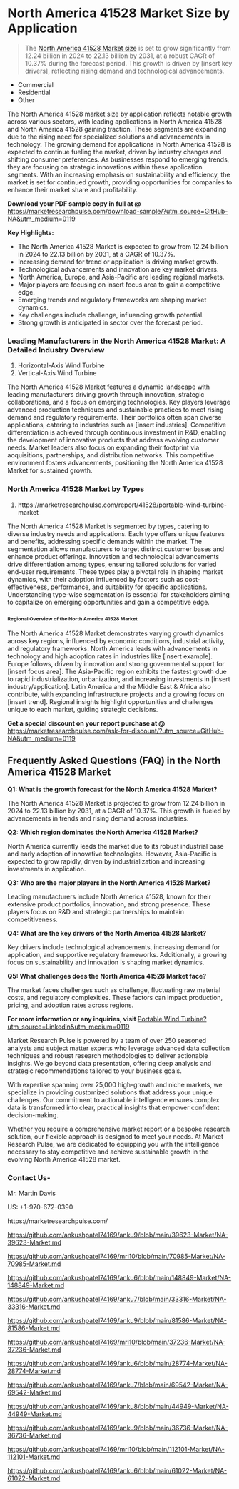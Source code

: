 <h1>North America 41528 Market&nbsp;Size by Application</h1><blockquote><p>The <a href="https://marketresearchpulse.com/download-sample/?utm_source=GitHub-NA&amp;utm_medium=0119">North America 41528 Market size</a> is set to grow significantly from 12.24 billion in 2024 to 22.13 billion by 2031, at a robust CAGR of 10.37% during the forecast period. This growth is driven by [insert key drivers], reflecting rising demand and technological advancements.</p></blockquote><ul><li>Commercial <li> Residential <li> Other</li></ul><p>The North America 41528 market size by application reflects notable growth across various sectors, with leading applications in North America 41528 and North America 41528 gaining traction. These segments are expanding due to the rising need for specialized solutions and advancements in technology. The growing demand for applications in North America 41528 is expected to continue fueling the market, driven by industry changes and shifting consumer preferences. As businesses respond to emerging trends, they are focusing on strategic innovations within these application segments. With an increasing emphasis on sustainability and efficiency, the market is set for continued growth, providing opportunities for companies to enhance their market share and profitability.</p><p><strong>Download your PDF sample copy in full at @ </strong><a href="https://marketresearchpulse.com/download-sample/?utm_source=GitHub-NA&amp;utm_medium=0119">https://marketresearchpulse.com/download-sample/?utm_source=GitHub-NA&amp;utm_medium=0119</a></p><p><strong>Key Highlights: </strong></p><ul><li>The North America 41528 Market is expected to grow from 12.24 billion in 2024 to 22.13 billion by 2031, at a CAGR of 10.37%.</li><li>Increasing demand for trend or application is driving market growth.</li><li>Technological advancements and innovation are key market drivers.</li><li>North America, Europe, and Asia-Pacific are leading regional markets.</li><li>Major players are focusing on insert focus area to gain a competitive edge.</li><li>Emerging trends and regulatory frameworks are shaping market dynamics.</li><li>Key challenges include challenge, influencing growth potential.</li><li>Strong growth is anticipated in sector over the forecast period.</li></ul><h3>Leading Manufacturers in the North America 41528 Market: A Detailed Industry Overview</h3><ol><li>Horizontal-Axis Wind Turbine <li> Vertical-Axis Wind Turbine</li></ol><div class="flex max-w-full flex-col flex-grow"><div class="min-h-8 text-message flex w-full flex-col items-end gap-2 whitespace-normal break-words [.text-message+&amp;]:mt-5" dir="auto" data-message-author-role="assistant" data-message-id="fd8432e4-4910-450d-b182-61b7bfb0a01f" data-message-model-slug="gpt-4o"><div class="flex w-full flex-col gap-1 empty:hidden first:pt-[3px]"><div class="markdown prose w-full break-words dark:prose-invert light"><p>The North America 41528 Market features a dynamic landscape with leading manufacturers driving growth through innovation, strategic collaborations, and a focus on emerging technologies. Key players leverage advanced production techniques and sustainable practices to meet rising demand and regulatory requirements. Their portfolios often span diverse applications, catering to industries such as [insert industries]. Competitive differentiation is achieved through continuous investment in R&amp;D, enabling the development of innovative products that address evolving customer needs. Market leaders also focus on expanding their footprint via acquisitions, partnerships, and distribution networks. This competitive environment fosters advancements, positioning the North America 41528 Market for sustained growth.</p></div></div></div></div><h3>North America 41528 Market by Types</h3><ol><li>https://marketresearchpulse.com/report/41528/portable-wind-turbine-market</li></ol><div class="flex max-w-full flex-col flex-grow"><div class="min-h-8 text-message flex w-full flex-col items-end gap-2 whitespace-normal break-words [.text-message+&amp;]:mt-5" dir="auto" data-message-author-role="assistant" data-message-id="084470be-0bb7-4664-bddf-5156b4f41249" data-message-model-slug="gpt-4o-mini"><div class="flex w-full flex-col gap-1 empty:hidden first:pt-[3px]"><div class="markdown prose w-full break-words dark:prose-invert light"><p>The North America 41528 Market is segmented by types, catering to diverse industry needs and applications. Each type offers unique features and benefits, addressing specific demands within the market. The segmentation allows manufacturers to target distinct customer bases and enhance product offerings. Innovation and technological advancements drive differentiation among types, ensuring tailored solutions for varied end-user requirements. These types play a pivotal role in shaping market dynamics, with their adoption influenced by factors such as cost-effectiveness, performance, and suitability for specific applications. Understanding type-wise segmentation is essential for stakeholders aiming to capitalize on emerging opportunities and gain a competitive edge.</p></div></div></div></div><h3><span style="font-size: 11px;">Regional Overview of the North America 41528 Market</span></h3><div class="flex max-w-full flex-col flex-grow"><div class="min-h-8 text-message flex w-full flex-col items-end gap-2 whitespace-normal break-words [.text-message+&amp;]:mt-5" dir="auto" data-message-author-role="assistant" data-message-id="e9038762-ce64-4e30-91c9-9bd413514231" data-message-model-slug="gpt-4o-mini"><div class="flex w-full flex-col gap-1 empty:hidden first:pt-[3px]"><div class="markdown prose w-full break-words dark:prose-invert light"><p>The North America 41528 Market demonstrates varying growth dynamics across key regions, influenced by economic conditions, industrial activity, and regulatory frameworks. North America leads with advancements in technology and high adoption rates in industries like [insert example]. Europe follows, driven by innovation and strong governmental support for [insert focus area]. The Asia-Pacific region exhibits the fastest growth due to rapid industrialization, urbanization, and increasing investments in [insert industry/application]. Latin America and the Middle East &amp; Africa also contribute, with expanding infrastructure projects and a growing focus on [insert trend]. Regional insights highlight opportunities and challenges unique to each market, guiding strategic decisions.</p></div></div></div></div><p><strong>Get a special discount on your report purchase at @ </strong><a href="https://marketresearchpulse.com/ask-for-discount/?utm_source=GitHub-NA&amp;utm_medium=0119">https://marketresearchpulse.com/ask-for-discount/?utm_source=GitHub-NA&amp;utm_medium=0119</a></p><h2>Frequently Asked Questions (FAQ) in the North America 41528 Market</h2><p><strong>Q1: What is the growth forecast for the North America 41528 Market?</strong></p><p>The North America 41528 Market is projected to grow from 12.24 billion in 2024 to 22.13 billion by 2031, at a CAGR of 10.37%. This growth is fueled by advancements in trends and rising demand across industries.</p><p><strong>Q2: Which region dominates the North America 41528 Market?</strong></p><p>North America currently leads the market due to its robust industrial base and early adoption of innovative technologies. However, Asia-Pacific is expected to grow rapidly, driven by industrialization and increasing investments in application.</p><p><strong>Q3: Who are the major players in the North America 41528 Market?</strong></p><p>Leading manufacturers include North America 41528, known for their extensive product portfolios, innovation, and strong presence. These players focus on R&amp;D and strategic partnerships to maintain competitiveness.</p><p><strong>Q4: What are the key drivers of the North America 41528 Market?</strong></p><p>Key drivers include technological advancements, increasing demand for application, and supportive regulatory frameworks. Additionally, a growing focus on sustainability and innovation is shaping market dynamics.</p><p><strong>Q5: What challenges does the North America 41528 Market face?</strong></p><p>The market faces challenges such as challenge, fluctuating raw material costs, and regulatory complexities. These factors can impact production, pricing, and adoption rates across regions.</p><p><strong>For more information or any inquiries, visit&nbsp;</strong><a href="Portable Wind Turbine?utm_source=Linkedin&utm_medium=0119">Portable Wind Turbine?utm_source=Linkedin&utm_medium=0119</a></p><p>Market Research Pulse is powered by a team of over 250 seasoned analysts and subject matter experts who leverage advanced data collection techniques and robust research methodologies to deliver actionable insights. We go beyond data presentation, offering deep analysis and strategic recommendations tailored to your business goals.</p><p>With expertise spanning over 25,000 high-growth and niche markets, we specialize in providing customized solutions that address your unique challenges. Our commitment to actionable intelligence ensures complex data is transformed into clear, practical insights that empower confident decision-making.</p><p>Whether you require a comprehensive market report or a bespoke research solution, our flexible approach is designed to meet your needs. At Market Research Pulse, we are dedicated to equipping you with the intelligence necessary to stay competitive and achieve sustainable growth in the evolving North America 41528 market.</p><h3><strong>Contact Us-</strong></h3><p>Mr. Martin Davis</p><p>US: +1-970-672-0390</p><p>https://marketresearchpulse.com/</p><p><a href="https://github.com/ankushpatel74169/anku9/blob/main/39623-Market/NA-39623-Market.md">https://github.com/ankushpatel74169/anku9/blob/main/39623-Market/NA-39623-Market.md</a></p><p><a href="https://github.com/ankushpatel74169/mri10/blob/main/70985-Market/NA-70985-Market.md">https://github.com/ankushpatel74169/mri10/blob/main/70985-Market/NA-70985-Market.md</a></p><p><a href="https://github.com/ankushpatel74169/anku6/blob/main/148849-Market/NA-148849-Market.md">https://github.com/ankushpatel74169/anku6/blob/main/148849-Market/NA-148849-Market.md</a></p><p><a href="https://github.com/ankushpatel74169/anku7/blob/main/33316-Market/NA-33316-Market.md">https://github.com/ankushpatel74169/anku7/blob/main/33316-Market/NA-33316-Market.md</a></p><p><a href="https://github.com/ankushpatel74169/anku9/blob/main/81586-Market/NA-81586-Market.md">https://github.com/ankushpatel74169/anku9/blob/main/81586-Market/NA-81586-Market.md</a></p><p><a href="https://github.com/ankushpatel74169/mri10/blob/main/37236-Market/NA-37236-Market.md">https://github.com/ankushpatel74169/mri10/blob/main/37236-Market/NA-37236-Market.md</a></p><p><a href="https://github.com/ankushpatel74169/anku6/blob/main/28774-Market/NA-28774-Market.md">https://github.com/ankushpatel74169/anku6/blob/main/28774-Market/NA-28774-Market.md</a></p><p><a href="https://github.com/ankushpatel74169/anku7/blob/main/69542-Market/NA-69542-Market.md">https://github.com/ankushpatel74169/anku7/blob/main/69542-Market/NA-69542-Market.md</a></p><p><a href="https://github.com/ankushpatel74169/anku8/blob/main/44949-Market/NA-44949-Market.md">https://github.com/ankushpatel74169/anku8/blob/main/44949-Market/NA-44949-Market.md</a></p><p><a href="https://github.com/ankushpatel74169/anku9/blob/main/36736-Market/NA-36736-Market.md">https://github.com/ankushpatel74169/anku9/blob/main/36736-Market/NA-36736-Market.md</a></p><p><a href="https://github.com/ankushpatel74169/mri10/blob/main/112101-Market/NA-112101-Market.md">https://github.com/ankushpatel74169/mri10/blob/main/112101-Market/NA-112101-Market.md</a></p><p><a href="https://github.com/ankushpatel74169/anku6/blob/main/61022-Market/NA-61022-Market.md">https://github.com/ankushpatel74169/anku6/blob/main/61022-Market/NA-61022-Market.md</a></p>

